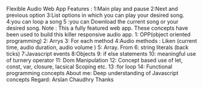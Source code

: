 Flexible Audio Web App
Features :
1:Main play and pause
2:Next and previous option
3:List options in which you can play your desired song.
4:you can loop a song
5 :you can Download the current song or your desired song.
Note : This a fully featured web app.
These concepts have been used to build this killer responsive audio app.
1: OPP(object oriented programming) 
2: Arrys
3: For each method
4:Audio methods :
Liken (current time, audio duration, audio volume )
5: Array. From
6: string literals (back ticks)
7:Javascript events
8:Objects
9: if else statements
10: meaningful use of turnery operator
11: Dom Manipulation 
12: Concept based use of let, const, var, closure, lacsical Scoping etc. 
13 :for loop 
14: Functional programming concepts 
About me:
Deep understanding of Javascript concepts
Regard: Arslan Chaudhry
Thanks 


